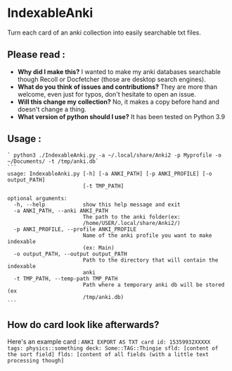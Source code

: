 # IndexableAnki
Turn each card of an anki collection into easily searchable txt files. 

## Please read :
* **Why did I make this?** I wanted to make my anki databases searchable though Recoll or Docfetcher (those are desktop search engines).
* **What do you think of issues and contributions?** They are more than welcome, even just for typos, don't hesitate to open an issue.
* **Will this change my collection?** No, it makes a copy before hand and doesn't change a thing.
* **What version of python should I use?** It has been tested on Python 3.9

## Usage :
    ` python3 ./IndexableAnki.py -a ~/.local/share/Anki2 -p Myprofile -o ~/Documents/ -t /tmp/anki.db`
    ```
    usage: IndexableAnki.py [-h] [-a ANKI_PATH] [-p ANKI_PROFILE] [-o output_PATH]
                            [-t TMP_PATH]

    optional arguments:
      -h, --help            show this help message and exit
      -a ANKI_PATH, --anki ANKI_PATH
                            The path to the anki folder(ex:
                            /home/USER/.local/share/Anki2/)
      -p ANKI_PROFILE, --profile ANKI_PROFILE
                            Name of the anki profile you want to make indexable
                            (ex: Main)
      -o output_PATH, --output output_PATH
                            Path to the directory that will contain the indexable
                            anki
      -t TMP_PATH, --temp-path TMP_PATH
                            Path where a temporary anki db will be stored (ex
                            /tmp/anki.db)
    ```

## How do card look like afterwards?
Here's an example card :
    ```
    ANKI EXPORT AS TXT
    card id: 15359932XXXXX
    tags: physics::something
    deck: Some::TAG::Thingie
    sfld: [content of the sort field]
    flds: [content of all fields (with a little text processing though]
    ```
